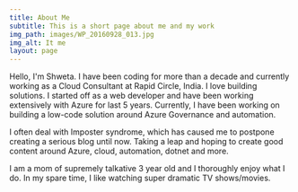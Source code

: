 ```yaml
---
title: About Me
subtitle: This is a short page about me and my work
img_path: images/WP_20160928_013.jpg
img_alt: It me
layout: page
---
```


 Hello, I'm Shweta. I have been coding for more than a decade and currently working as a Cloud Consultant at Rapid Circle, India. I love building solutions. I started off as a web developer and have been working extensively with Azure for last 5 years. Currently, I have been working on building a low-code solution around Azure Governance and automation.

 I often deal with Imposter syndrome, which has caused me to postpone creating a serious blog until now. Taking a leap and hoping to create good content around Azure, cloud, automation, dotnet and more.

 I am a mom of supremely talkative 3 year old and I thoroughly enjoy what I do. In my spare time, I like watching super dramatic TV shows/movies.

